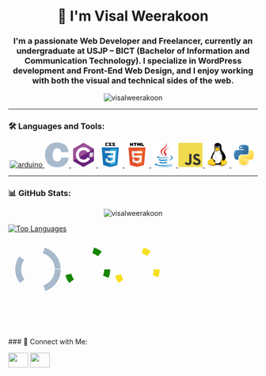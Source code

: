 <h1 align="center">👋 I'm Visal Weerakoon</h1>

<h3 align="center">
  I'm a passionate Web Developer and Freelancer, currently an undergraduate at USJP – BICT (Bachelor of Information and Communication Technology). I specialize in WordPress development and Front-End Web Design, and I enjoy working with both the visual and technical sides of the web.
</h3>

<p align="center">
  <img src="https://komarev.com/ghpvc/?username=visalweerakoon&label=Profile%20views&color=0e75b6&style=flat" alt="visalweerakoon" />
</p>

---

### 🛠 Languages and Tools:

<p align="center">
  <a href="https://www.arduino.cc/" target="_blank"> <img src="https://cdn.worldvectorlogo.com/logos/arduino-1.svg" alt="arduino" width="50" height="50"/> </a>
  <a href="https://www.cprogramming.com/" target="_blank"> <img src="https://raw.githubusercontent.com/devicons/devicon/master/icons/c/c-original.svg" alt="c" width="50" height="50"/> </a>
  <a href="https://www.w3schools.com/cs/" target="_blank"> <img src="https://raw.githubusercontent.com/devicons/devicon/master/icons/csharp/csharp-original.svg" alt="csharp" width="50" height="50"/> </a>
  <a href="https://www.w3schools.com/css/" target="_blank"> <img src="https://raw.githubusercontent.com/devicons/devicon/master/icons/css3/css3-original-wordmark.svg" alt="css3" width="50" height="50"/> </a>
  <a href="https://www.w3.org/html/" target="_blank"> <img src="https://raw.githubusercontent.com/devicons/devicon/master/icons/html5/html5-original-wordmark.svg" alt="html5" width="50" height="50"/> </a>
  <a href="https://www.java.com" target="_blank"> <img src="https://raw.githubusercontent.com/devicons/devicon/master/icons/java/java-original.svg" alt="java" width="50" height="50"/> </a>
  <a href="https://developer.mozilla.org/en-US/docs/Web/JavaScript" target="_blank"> <img src="https://raw.githubusercontent.com/devicons/devicon/master/icons/javascript/javascript-original.svg" alt="javascript" width="50" height="50"/> </a>
  <a href="https://www.linux.org/" target="_blank"> <img src="https://raw.githubusercontent.com/devicons/devicon/master/icons/linux/linux-original.svg" alt="linux" width="50" height="50"/> </a>
  <a href="https://www.python.org" target="_blank"> <img src="https://raw.githubusercontent.com/devicons/devicon/master/icons/python/python-original.svg" alt="python" width="50" height="50"/> </a>
</p>

---

### 📊 GitHub Stats:


<p align="center">
  <img src="https://github-readme-stats.vercel.app/api?username=visalweerakoon&show_icons=true&locale=en" alt="visalweerakoon" />

[![Top Languages](https://github-readme-stats.vercel.app/api/top-langs/?username=visalweerakoon&layout=donut&theme=merko&hide_border=true&bg_color=00000000&title_color=58a6ff&text_color=c9cacc&custom_title=My%20Code%20Breakdown&langs_count=6)](https://github.com/visalweerakoon)


<svg width="320" height="180" xmlns="http://www.w3.org/2000/svg">
  <style>
    .lang { font: 600 12px 'Segoe UI', sans-serif; fill: white }
    .percent { font: 800 14px 'Segoe UI', sans-serif; fill: white }
  </style>
  
  <!-- C -->
  <circle cx="60" cy="60" r="40" fill="none" stroke="#A8B9CC" stroke-width="12" stroke-dasharray="49.6 50.4"/>
  <text x="60" y="55" class="percent" text-anchor="middle">49.6%</text>
  <text x="60" y="70" class="lang" text-anchor="middle">C</text>
  
  <!-- C# -->
  <circle cx="160" cy="60" r="40" fill="none" stroke="#178600" stroke-width="12" stroke-dasharray="15.2 84.8"/>
  <text x="160" y="55" class="percent" text-anchor="middle">15.2%</text>
  <text x="160" y="70" class="lang" text-anchor="middle">C#</text>
  
  <!-- JavaScript -->
  <circle cx="260" cy="60" r="40" fill="none" stroke="#F7DF1E" stroke-width="12" stroke-dasharray="14 86"/>
  <text x="260" y="55" class="percent" text-anchor="middle">14%</text>
  <text x="260" y="70" class="lang" text-anchor="middle">JS</text>
</svg>

</p>
### 🤝 Connect with Me:

<p align="left">
  <a href="https://linkedin.com/in/visalweerakoon" target="blank"><img src="https://raw.githubusercontent.com/rahuldkjain/github-profile-readme-generator/master/src/images/icons/Social/linked-in-alt.svg" height="30" width="40" /></a>
  <a href="https://fb.com/visalweerakoon" target="blank"><img src="https://raw.githubusercontent.com/rahuldkjain/github-profile-readme-generator/master/src/images/icons/Social/facebook.svg" height="30" width="40" /></a>
</p>
